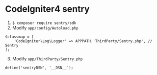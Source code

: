 # CodeIgniter4 sentry

1. `$ composer require sentry/sdk`
2. Modify `app/config/Autoload.php`
```
$classmap = [
    'CodeIgniter\Log\Logger' => APPPATH.'ThirdParty/Sentry.php', // Sentry
];
```
3. Modify `app/ThirdParty/Sentry.php`
```
define('sentryDSN', '__DSN__');
```
